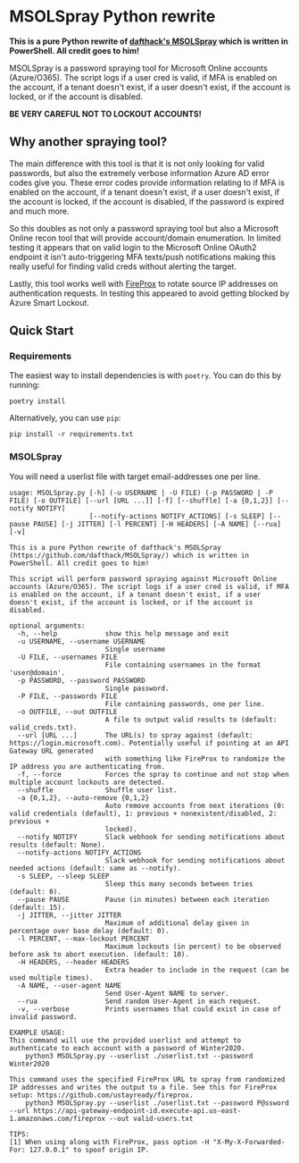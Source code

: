 # MSOLSpray Python rewrite
**This is a pure Python rewrite of [dafthack's MSOLSpray](https://github.com/dafthack/MSOLSpray/) which is written in PowerShell. All credit goes to him!**

MSOLSpray is a password spraying tool for Microsoft Online accounts (Azure/O365). The script logs if a user cred is valid, if MFA is enabled on the account, if a tenant doesn't exist, if a user doesn't exist, if the account is locked, or if the account is disabled. 

**BE VERY CAREFUL NOT TO LOCKOUT ACCOUNTS!**

## Why another spraying tool?
The main difference with this tool is that it is not only looking for valid passwords, but also the extremely verbose information Azure AD error codes give you. These error codes provide information relating to if MFA is enabled on the account, if a tenant doesn't exist, if a user doesn't exist, if the account is locked, if the account is disabled, if the password is expired and much more.

So this doubles as not only a password spraying tool but also a Microsoft Online recon tool that will provide account/domain enumeration. In limited testing it appears that on valid login to the Microsoft Online OAuth2 endpoint it isn't auto-triggering MFA texts/push notifications making this really useful for finding valid creds without alerting the target.

Lastly, this tool works well with [FireProx](https://github.com/ustayready/fireprox) to rotate source IP addresses on authentication requests. In testing this appeared to avoid getting blocked by Azure Smart Lockout.

## Quick Start
### Requirements

The easiest way to install dependencies is with `poetry`. You can do this by running:
```
poetry install
```

Alternatively, you can use `pip`:
```
pip install -r requirements.txt
```

### MSOLSpray

You will need a userlist file with target email-addresses one per line. 
```
usage: MSOLSpray.py [-h] (-u USERNAME | -U FILE) (-p PASSWORD | -P FILE) [-o OUTFILE] [--url [URL ...]] [-f] [--shuffle] [-a {0,1,2}] [--notify NOTIFY]
                    [--notify-actions NOTIFY_ACTIONS] [-s SLEEP] [--pause PAUSE] [-j JITTER] [-l PERCENT] [-H HEADERS] [-A NAME] [--rua] [-v]

This is a pure Python rewrite of dafthack's MSOLSpray (https://github.com/dafthack/MSOLSpray/) which is written in PowerShell. All credit goes to him!

This script will perform password spraying against Microsoft Online accounts (Azure/O365). The script logs if a user cred is valid, if MFA is enabled on the account, if a tenant doesn't exist, if a user doesn't exist, if the account is locked, or if the account is disabled.

optional arguments:
  -h, --help            show this help message and exit
  -u USERNAME, --username USERNAME
                        Single username
  -U FILE, --usernames FILE
                        File containing usernames in the format 'user@domain'.
  -p PASSWORD, --password PASSWORD
                        Single password.
  -P FILE, --passwords FILE
                        File containing passwords, one per line.
  -o OUTFILE, --out OUTFILE
                        A file to output valid results to (default: valid_creds.txt).
  --url [URL ...]       The URL(s) to spray against (default: https://login.microsoft.com). Potentially useful if pointing at an API Gateway URL generated
                        with something like FireProx to randomize the IP address you are authenticating from.
  -f, --force           Forces the spray to continue and not stop when multiple account lockouts are detected.
  --shuffle             Shuffle user list.
  -a {0,1,2}, --auto-remove {0,1,2}
                        Auto remove accounts from next iterations (0: valid credentials (default), 1: previous + nonexistent/disabled, 2: previous +
                        locked).
  --notify NOTIFY       Slack webhook for sending notifications about results (default: None).
  --notify-actions NOTIFY_ACTIONS
                        Slack webhook for sending notifications about needed actions (default: same as --notify).
  -s SLEEP, --sleep SLEEP
                        Sleep this many seconds between tries (default: 0).
  --pause PAUSE         Pause (in minutes) between each iteration (default: 15).
  -j JITTER, --jitter JITTER
                        Maximum of additional delay given in percentage over base delay (default: 0).
  -l PERCENT, --max-lockout PERCENT
                        Maximum lockouts (in percent) to be observed before ask to abort execution. (default: 10).
  -H HEADERS, --header HEADERS
                        Extra header to include in the request (can be used multiple times).
  -A NAME, --user-agent NAME
                        Send User-Agent NAME to server.
  --rua                 Send random User-Agent in each request.
  -v, --verbose         Prints usernames that could exist in case of invalid password.

EXAMPLE USAGE:
This command will use the provided userlist and attempt to authenticate to each account with a password of Winter2020.
    python3 MSOLSpray.py --userlist ./userlist.txt --password Winter2020

This command uses the specified FireProx URL to spray from randomized IP addresses and writes the output to a file. See this for FireProx setup: https://github.com/ustayready/fireprox.
    python3 MSOLSpray.py --userlist ./userlist.txt --password P@ssword --url https://api-gateway-endpoint-id.execute-api.us-east-1.amazonaws.com/fireprox --out valid-users.txt

TIPS:
[1] When using along with FireProx, pass option -H "X-My-X-Forwarded-For: 127.0.0.1" to spoof origin IP.
```
